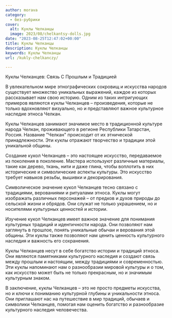 ```yaml
---
author: morava
category:
  - без-рубрики
cover:
  alt: Куклы Челканцы
  image: 2023/08/chelkantsy-dolls.jpg
date: "2023-08-25T12:47:02+00:00"
title: Куклы Челканцы
description: Куклы Челканцы
keywords: Куклы Челканцы
url: /kukly-chelkanczy/

---
```

Куклы Челканцев: Связь С Прошлым и Традицией

В увлекательном мире этнографических сокровищ и искусства народов существует множество уникальных выражений, каждое из которых рассказывает нам свою историю. Одним из таких интригующих примеров являются куклы Челканцев – произведения, которые не только вдохновляют визуально, но и представляют важное культурное наследие этноса Челкан.

Куклы Челканцев занимают значимое место в традиционной культуре народа Челкан, проживающего в регионе Республики Татарстан, Россия. Название "Челкан" происходит от их этнической принадлежности. Эти куклы отражают творчество и традиции этой уникальной общины.

Создание кукол Челканцев – это настоящее искусство, передаваемое из поколения в поколение. Мастера используют различные материалы, такие как дерево, ткань, нити и даже глина, чтобы воплотить в них исторические и символические аспекты культуры. Это искусство требует навыков резьбы, вышивки и декорирования.

Символическое значение кукол Челканцев тесно связано с традициями, верованиями и ритуалами этноса. Куклы могут изображать различных персонажей – от предков и духов природы до сельской жизни и обрядов. Они служат не только украшением, но и носителями культурных ценностей и истории.

Изучение кукол Челканцев имеет важное значение для понимания культурных традиций и идентичности народа. Они позволяют нам заглянуть в прошлое, понять уникальные обычаи и верования этой общины. Эти куклы также позволяют нам ценить ценность культурного наследия и важность его сохранения.

Куклы Челканцев несут в себе богатство истории и традиций этноса. Они являются памятниками культурного наследия и создают связь между прошлым и настоящим, между традициями и современностью. Эти куклы напоминают нам о разнообразии мировой культуры и о том, как искусство может быть не только прекрасным, но и значимым культурным знаком.

В заключение, куклы Челканцев – это не просто предметы искусства, но и ключи к пониманию культурной глубины и уникальности этноса. Они приглашают нас на путешествие в мир традиций, обычаев и символики Челканцев, помогая нам оценить богатство и разнообразие культурного наследия человечества.
